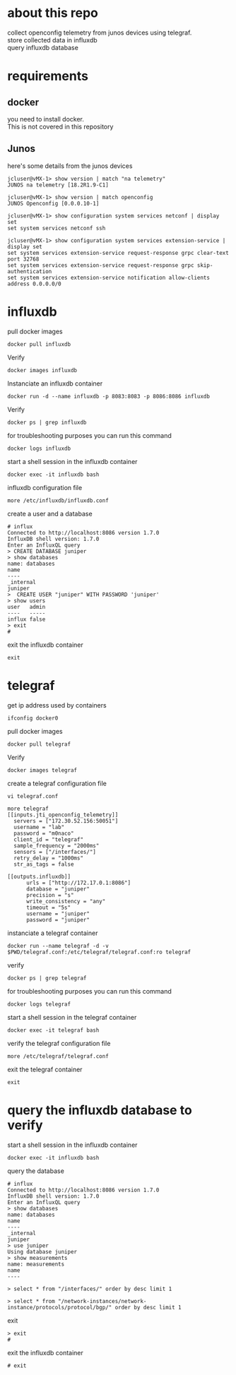 # about this repo

collect openconfig telemetry from junos devices using telegraf.  
store collected data in influxdb  
query influxdb database  

# requirements 

## docker

you need to install docker.  
This is not covered in this repository

## Junos 

here's some details from the junos devices   
```
jcluser@vMX-1> show version | match "na telemetry"
JUNOS na telemetry [18.2R1.9-C1]
```
```
jcluser@vMX-1> show version | match openconfig
JUNOS Openconfig [0.0.0.10-1]
```
```
jcluser@vMX-1> show configuration system services netconf | display set
set system services netconf ssh
```
```
jcluser@vMX-1> show configuration system services extension-service | display set
set system services extension-service request-response grpc clear-text port 32768
set system services extension-service request-response grpc skip-authentication
set system services extension-service notification allow-clients address 0.0.0.0/0
```

# influxdb

pull docker images 
```
docker pull influxdb
```
Verify
```
docker images influxdb
```
Instanciate an influxdb container
```
docker run -d --name influxdb -p 8083:8083 -p 8086:8086 influxdb
```
Verify
```
docker ps | grep influxdb
```
for troubleshooting purposes you can run this command
```
docker logs influxdb
```
start a shell session in the influxdb container
```
docker exec -it influxdb bash
```
influxdb configuration file
```
more /etc/influxdb/influxdb.conf
```
create a user and a database
```
# influx
Connected to http://localhost:8086 version 1.7.0
InfluxDB shell version: 1.7.0
Enter an InfluxQL query
> CREATE DATABASE juniper
> show databases
name: databases
name
----
_internal
juniper
>  CREATE USER "juniper" WITH PASSWORD 'juniper'
> show users
user   admin
----   -----
influx false
> exit
# 
```
exit the influxdb container
```
exit
```

# telegraf

get ip address used by containers
```
ifconfig docker0
```

pull docker images 
```
docker pull telegraf
```
Verify
```
docker images telegraf
```

create a telegraf configuration file
```
vi telegraf.conf
```
```
more telegraf
[[inputs.jti_openconfig_telemetry]]
  servers = ["172.30.52.156:50051"]
  username = "lab"
  password = "m0naco"
  client_id = "telegraf"
  sample_frequency = "2000ms"
  sensors = ["/interfaces/"]
  retry_delay = "1000ms"
  str_as_tags = false

[[outputs.influxdb]]
      urls = ["http://172.17.0.1:8086"]
      database = "juniper"
      precision = "s"
      write_consistency = "any"
      timeout = "5s"
      username = "juniper"
      password = "juniper"
```
instanciate a telegraf container
```
docker run --name telegraf -d -v $PWD/telegraf.conf:/etc/telegraf/telegraf.conf:ro telegraf
```
verify
```
docker ps | grep telegraf
```
for troubleshooting purposes you can run this command
```
docker logs telegraf
```
start a shell session in the telegraf container
```
docker exec -it telegraf bash
```
verify the telegraf configuration file
```
more /etc/telegraf/telegraf.conf
```
exit the telegraf container
```
exit
```
# query the influxdb database to verify
start a shell session in the influxdb container
```
docker exec -it influxdb bash
```
query the database
```
# influx
Connected to http://localhost:8086 version 1.7.0
InfluxDB shell version: 1.7.0
Enter an InfluxQL query
> show databases
name: databases
name
----
_internal
juniper
> use juniper
Using database juniper
> show measurements
name: measurements
name
----
```
```
> select * from "/interfaces/" order by desc limit 1
```
```
> select * from "/network-instances/network-instance/protocols/protocol/bgp/" order by desc limit 1
```
exit 
```
> exit
#
```
exit the influxdb container
```
# exit 
```
